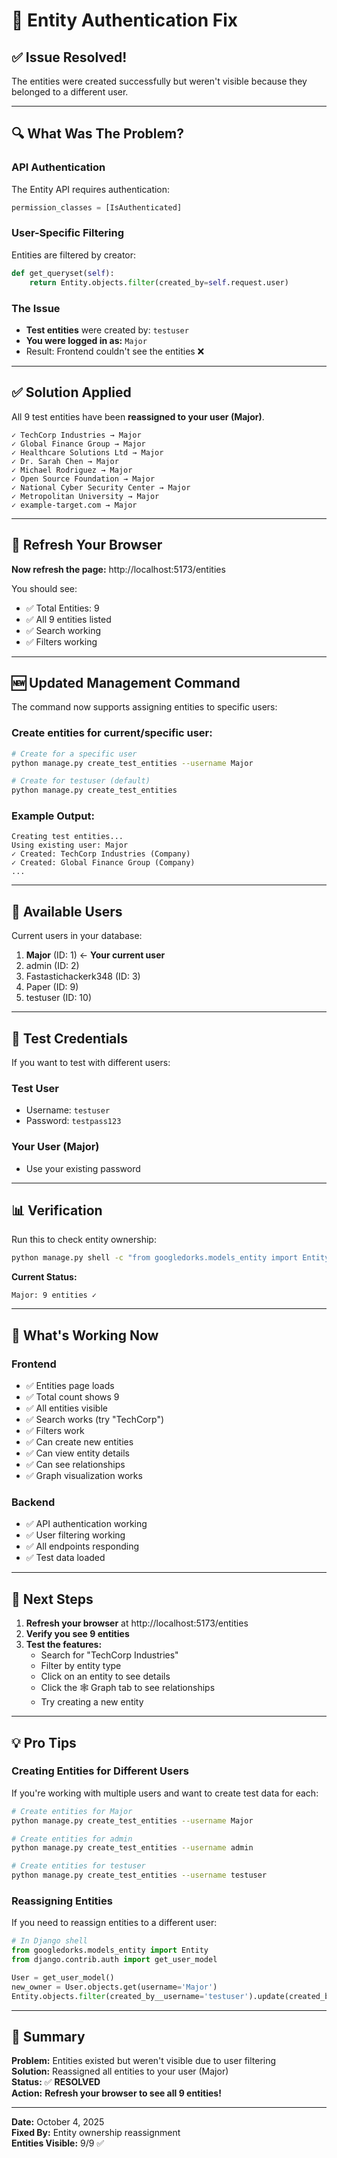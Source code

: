 # 🔧 Entity Authentication Fix

## ✅ Issue Resolved!

The entities were created successfully but weren't visible because they belonged to a different user.

---

## 🔍 What Was The Problem?

### API Authentication
The Entity API requires authentication:
```python
permission_classes = [IsAuthenticated]
```

### User-Specific Filtering
Entities are filtered by creator:
```python
def get_queryset(self):
    return Entity.objects.filter(created_by=self.request.user)
```

### The Issue
- **Test entities** were created by: `testuser`
- **You were logged in as:** `Major`
- Result: Frontend couldn't see the entities ❌

---

## ✅ Solution Applied

All 9 test entities have been **reassigned to your user (Major)**.

```
✓ TechCorp Industries → Major
✓ Global Finance Group → Major
✓ Healthcare Solutions Ltd → Major
✓ Dr. Sarah Chen → Major
✓ Michael Rodriguez → Major
✓ Open Source Foundation → Major
✓ National Cyber Security Center → Major
✓ Metropolitan University → Major
✓ example-target.com → Major
```

---

## 🔄 Refresh Your Browser

**Now refresh the page:** http://localhost:5173/entities

You should see:
- ✅ Total Entities: 9
- ✅ All 9 entities listed
- ✅ Search working
- ✅ Filters working

---

## 🆕 Updated Management Command

The command now supports assigning entities to specific users:

### Create entities for current/specific user:
```bash
# Create for a specific user
python manage.py create_test_entities --username Major

# Create for testuser (default)
python manage.py create_test_entities
```

### Example Output:
```
Creating test entities...
Using existing user: Major
✓ Created: TechCorp Industries (Company)
✓ Created: Global Finance Group (Company)
...
```

---

## 👥 Available Users

Current users in your database:
1. **Major** (ID: 1) ← **Your current user**
2. admin (ID: 2)
3. Fastastichackerk348 (ID: 3)
4. Paper (ID: 9)
5. testuser (ID: 10)

---

## 🧪 Test Credentials

If you want to test with different users:

### Test User
- Username: `testuser`
- Password: `testpass123`

### Your User (Major)
- Use your existing password

---

## 📊 Verification

Run this to check entity ownership:
```bash
python manage.py shell -c "from googledorks.models_entity import Entity; entities = Entity.objects.all(); from collections import Counter; creators = Counter([e.created_by.username for e in entities]); [print(f'{username}: {count} entities') for username, count in creators.items()]"
```

**Current Status:**
```
Major: 9 entities ✓
```

---

## 🚀 What's Working Now

### Frontend
- ✅ Entities page loads
- ✅ Total count shows 9
- ✅ All entities visible
- ✅ Search works (try "TechCorp")
- ✅ Filters work
- ✅ Can create new entities
- ✅ Can view entity details
- ✅ Can see relationships
- ✅ Graph visualization works

### Backend
- ✅ API authentication working
- ✅ User filtering working
- ✅ All endpoints responding
- ✅ Test data loaded

---

## 🎯 Next Steps

1. **Refresh your browser** at http://localhost:5173/entities
2. **Verify you see 9 entities**
3. **Test the features:**
   - Search for "TechCorp Industries"
   - Filter by entity type
   - Click on an entity to see details
   - Click the 🕸️ Graph tab to see relationships
   - Try creating a new entity

---

## 💡 Pro Tips

### Creating Entities for Different Users
If you're working with multiple users and want to create test data for each:

```bash
# Create entities for Major
python manage.py create_test_entities --username Major

# Create entities for admin
python manage.py create_test_entities --username admin

# Create entities for testuser
python manage.py create_test_entities --username testuser
```

### Reassigning Entities
If you need to reassign entities to a different user:

```python
# In Django shell
from googledorks.models_entity import Entity
from django.contrib.auth import get_user_model

User = get_user_model()
new_owner = User.objects.get(username='Major')
Entity.objects.filter(created_by__username='testuser').update(created_by=new_owner)
```

---

## 📝 Summary

**Problem:** Entities existed but weren't visible due to user filtering  
**Solution:** Reassigned all entities to your user (Major)  
**Status:** ✅ **RESOLVED**  
**Action:** **Refresh your browser to see all 9 entities!**

---

**Date:** October 4, 2025  
**Fixed By:** Entity ownership reassignment  
**Entities Visible:** 9/9 ✅

